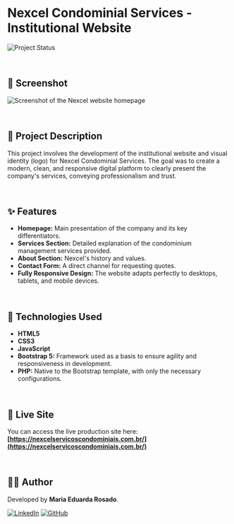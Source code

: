 # Nexcel Condominial Services - Institutional Website

![Project Status](https://img.shields.io/badge/Status-Completed-brightgreen)

<br>

## 📸 Screenshot

![Screenshot of the Nexcel website homepage](img/ScreenShotHome.png)

<br>

## 📄 Project Description

This project involves the development of the institutional website and visual identity (logo) for Nexcel Condominial Services. The goal was to create a modern, clean, and responsive digital platform to clearly present the company's services, conveying professionalism and trust.

<br>

## ✨ Features

-   **Homepage:** Main presentation of the company and its key differentiators.
-   **Services Section:** Detailed explanation of the condominium management services provided.
-   **About Section:** Nexcel's history and values.
-   **Contact Form:** A direct channel for requesting quotes.
-   **Fully Responsive Design:** The website adapts perfectly to desktops, tablets, and mobile devices.

<br>

## 🚀 Technologies Used

- **HTML5**
- **CSS3**
- **JavaScript**
- **Bootstrap 5:** Framework used as a basis to ensure agility and responsiveness in development.
- **PHP:** Native to the Bootstrap template, with only the necessary configurations.

<br>

## 🔗 Live Site

You can access the live production site here:
**[https://nexcelservicoscondominiais.com.br/](https://nexcelservicoscondominiais.com.br/)**

<br>

## 👩‍💻 Author

Developed by **Maria Eduarda Rosado**.

[![LinkedIn](https://img.shields.io/badge/LinkedIn-0077B5?style=for-the-badge&logo=linkedin&logoColor=white)](https://www.linkedin.com/in/mariaeduardarosado/)
[![GitHub](https://img.shields.io/badge/GitHub-181717?style=for-the-badge&logo=github&logoColor=white)](https://github.com/eduardarosado)